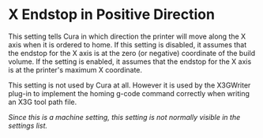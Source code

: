 X Endstop in Positive Direction
====
This setting tells Cura in which direction the printer will move along the X axis when it is ordered to home. If this setting is disabled, it assumes that the endstop for the X axis is at the zero (or negative) coordinate of the build volume. If the setting is enabled, it assumes that the endstop for the X axis is at the printer's maximum X coordinate.

This setting is not used by Cura at all. However it is used by the X3GWriter plug-in to implement the homing g-code command correctly when writing an X3G tool path file.

*Since this is a machine setting, this setting is not normally visible in the settings list.*